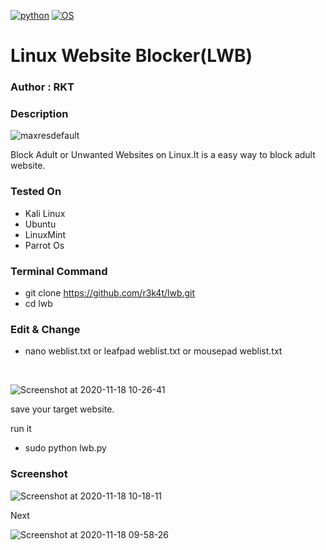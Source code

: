 
[![python](https://img.shields.io/badge/Program-Python-cyan.svg)](https://www.python.org/)
[![OS](https://img.shields.io/badge/Tested%20On-Linux-cyan.svg)](https://en.wikipedia.org/wiki/Linux)

# Linux Website Blocker(LWB)

### Author : RKT ###

### Description ###


![maxresdefault](https://user-images.githubusercontent.com/69615463/99218498-a3e90300-2800-11eb-818c-66ccefb30e6c.jpg)


Block Adult or Unwanted Websites on Linux.It is a easy  way to block adult website.


### Tested On ###

+ Kali Linux
+ Ubuntu
+ LinuxMint
+ Parrot Os

### Terminal Command ###

+ git clone https://github.com/r3k4t/lwb.git
+ cd lwb

### Edit & Change ###

+ nano weblist.txt or leafpad weblist.txt or mousepad weblist.txt

<br>

![Screenshot at 2020-11-18 10-26-41](https://user-images.githubusercontent.com/69615463/99486559-6a440380-298a-11eb-8b08-bbd1d200ec6f.png)

save your target website.

 run it

+ sudo python lwb.py

### Screenshot ###

![Screenshot at 2020-11-18 10-18-11](https://user-images.githubusercontent.com/69615463/99486515-54ced980-298a-11eb-81e0-4a7177823b0e.png)

Next

![Screenshot at 2020-11-18 09-58-26](https://user-images.githubusercontent.com/69615463/99486490-48e31780-298a-11eb-9c51-1f8d01448942.png)

 



